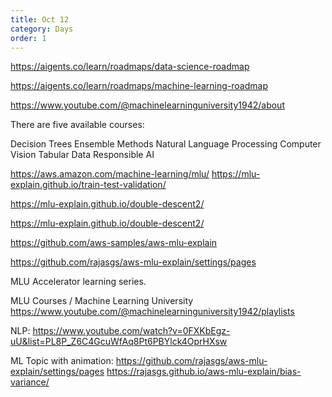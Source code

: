 ```yaml
---
title: Oct 12
category: Days
order: 1
---
```



https://aigents.co/learn/roadmaps/data-science-roadmap

https://aigents.co/learn/roadmaps/machine-learning-roadmap

https://www.youtube.com/@machinelearninguniversity1942/about

There are five available courses: 

Decision Trees
Ensemble Methods
Natural Language Processing
Computer Vision
Tabular Data
Responsible AI


https://aws.amazon.com/machine-learning/mlu/
https://mlu-explain.github.io/train-test-validation/

https://mlu-explain.github.io/double-descent2/

https://mlu-explain.github.io/double-descent2/

https://github.com/aws-samples/aws-mlu-explain

https://github.com/rajasgs/aws-mlu-explain/settings/pages

MLU Accelerator learning series.

MLU Courses / Machine Learning University
https://www.youtube.com/@machinelearninguniversity1942/playlists

NLP:
https://www.youtube.com/watch?v=0FXKbEgz-uU&list=PL8P_Z6C4GcuWfAq8Pt6PBYlck4OprHXsw

ML Topic with animation:
https://github.com/rajasgs/aws-mlu-explain/settings/pages
https://rajasgs.github.io/aws-mlu-explain/bias-variance/